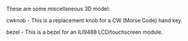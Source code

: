 These are some miscellaneous 3D model:

cwknob - This is a replacement knob for a CW (Morse Code) hand key.

bezel - This is a bezel for an ILI9488 LCD/touchscreen module.
